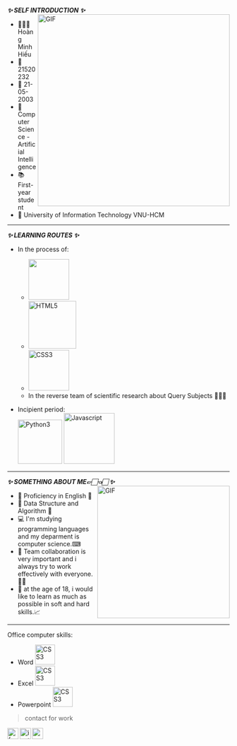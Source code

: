 
**_✨ SELF INTRODUCTION ✨_**
<img align="right" width="435px" alt="GIF" src="https://i.stack.imgur.com/z2WFo.gif" />
- 👨🏻‍🎓 Hoàng Minh Hiếu
- 🔖 21520232
- 📅 21-05-2003 
- 📖 Computer Science - Artificial Intelligence
- 📚 First-year student 
- 🏫 University of Information Technology VNU-HCM 
---
**_✨ LEARNING ROUTES ✨_** 
- In the process of: 
  - <img width="92px" src="https://i.ibb.co/cD7rgYW/readme-logo-C.png" border="0" />
  - <img width="108px" src="https://i.ibb.co/Gs13k6v/HTML5.png" alt="HTML5" border="0" />
  - <img width="92px" src="https://i.ibb.co/WWjW9Xm/CSS3.png" alt="CSS3" border="0" />
  - In the reverse team of scientific research about Query Subjects 👨🏻‍💻 
  
  
- Incipient period: \
  <img width="100px" src="https://i.ibb.co/MDHTKhG/Python3.png" alt="Python3" border="0" />
  <img width="115px" src="https://i.ibb.co/LCd3gKM/Javascript.png" alt="Javascript" border="0" />
 ---
**_✨ SOMETHING ABOUT ME👉🏻👈🏻 ✨_**
 <img align="right" width="300px" alt="GIF" src="https://static3.srcdn.com/wordpress/wp-content/uploads/2020/10/Among-Us-Desktop-Wallpaper-Backgrounds-ExCharny-Realistic.jpg?q=50&fit=crop&w=740&h=370&dpr=1.5" />
 
 - 📒 Proficiency in English 📒
 - 📒 Data Structure and Algorithm 📒
 - 💻 I'm studying programming languages and my deparment is computer science.⌨
 - 👀 Team collaboration is very important and i always try to work effectively with everyone.👌🏻
 - 📓 at the age of 18, i would like to learn as much as possible in soft and hard skills.📈
 ---
 Office computer skills: 
 - Word        <img width="45px" src="https://findicons.com/files/icons/2795/office_2013_hd/128/word.png" alt="CSS3" border="0" />
 - Excel       <img width="45px" src="https://upload.wikimedia.org/wikipedia/commons/thumb/3/34/Microsoft_Office_Excel_%282019%E2%80%93present%29.svg/826px-Microsoft_Office_Excel_%282019%E2%80%93present%29.svg.png" alt="CSS3" border="0" />
 - Powerpoint  <img width="45px" src="https://findicons.com/files/icons/2795/office_2013_hd/2000/powerpoint.png" alt="CSS3" border="0" />

> contact for work
<a href="https://www.facebook.com/BEON.2003">
  <img align="left" alt="facebook" width="25px" src="https://img.icons8.com/fluency/240/000000/facebook-new.png" />
</a>
<a href="https://www.instagram.com/hieuhoang258/">
  <img align="left" alt="instagram" width="25px" src="https://img.icons8.com/fluency/240/000000/instagram-new.png" />
</a>
<a href="21520232@gm.uit.edu.vn">
  <img align="left" alt="gmail" width="25px" src="https://img.icons8.com/color/240/000000/gmail-new.png" />
</a>

